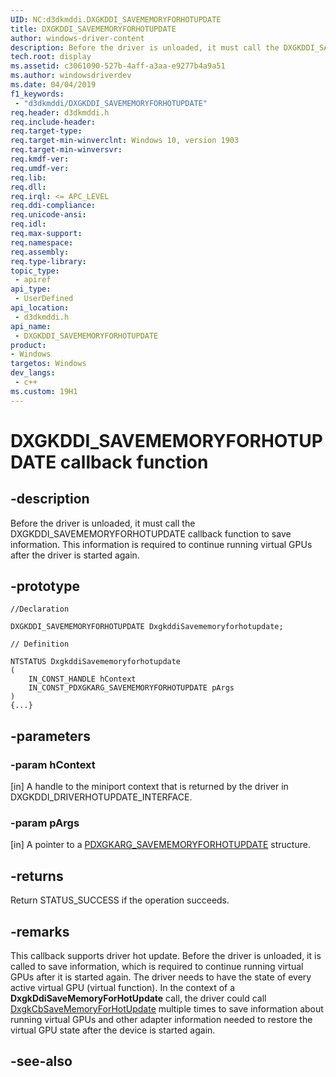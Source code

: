 ```yaml
---
UID: NC:d3dkmddi.DXGKDDI_SAVEMEMORYFORHOTUPDATE
title: DXGKDDI_SAVEMEMORYFORHOTUPDATE
author: windows-driver-content
description: Before the driver is unloaded, it must call the DXGKDDI_SAVEMEMORYFORHOTUPDATE callback function to save information.
tech.root: display
ms.assetid: c3061090-527b-4aff-a3aa-e9277b4a9a51
ms.author: windowsdriverdev
ms.date: 04/04/2019
f1_keywords:
 - "d3dkmddi/DXGKDDI_SAVEMEMORYFORHOTUPDATE"
req.header: d3dkmddi.h
req.include-header:
req.target-type:
req.target-min-winverclnt: Windows 10, version 1903
req.target-min-winversvr:
req.kmdf-ver:
req.umdf-ver:
req.lib:
req.dll:
req.irql: <= APC_LEVEL
req.ddi-compliance:
req.unicode-ansi:
req.idl:
req.max-support:
req.namespace:
req.assembly:
req.type-library: 
topic_type: 
 - apiref
api_type: 
 - UserDefined
api_location: 
 - d3dkmddi.h
api_name: 
 - DXGKDDI_SAVEMEMORYFORHOTUPDATE
product:
- Windows
targetos: Windows
dev_langs:
 - c++
ms.custom: 19H1
---
```


# DXGKDDI_SAVEMEMORYFORHOTUPDATE callback function

## -description

Before the driver is unloaded, it must call the DXGKDDI_SAVEMEMORYFORHOTUPDATE callback function to save information. This information is required to continue running virtual GPUs after the driver is started again.

## -prototype

```
//Declaration

DXGKDDI_SAVEMEMORYFORHOTUPDATE DxgkddiSavememoryforhotupdate; 

// Definition

NTSTATUS DxgkddiSavememoryforhotupdate 
(
	IN_CONST_HANDLE hContext
	IN_CONST_PDXGKARG_SAVEMEMORYFORHOTUPDATE pArgs
)
{...}

```

## -parameters

### -param hContext

[in] A handle to the miniport context that is returned by the driver in DXGKDDI_DRIVERHOTUPDATE_INTERFACE.

### -param pArgs

[in] A pointer to a [PDXGKARG_SAVEMEMORYFORHOTUPDATE](ns-d3dkmddi-dxgkarg_savememoryforhotupdate.md) structure.

## -returns

Return STATUS_SUCCESS if the operation succeeds. 

## -remarks

This callback supports driver hot update. Before the driver is unloaded, it is called to save information, which is required to continue running virtual GPUs after it is started again. The driver needs to have the state of every active virtual GPU (virtual function). In the context of a **DxgkDdiSaveMemoryForHotUpdate** call, the driver could call [DxgkCbSaveMemoryForHotUpdate](nc-d3dkmddi-dxgkcb_savememoryforhotupdate.md) multiple times to save information about running virtual GPUs and other adapter information needed to restore the virtual GPU state after the device is started again.

## -see-also

